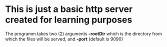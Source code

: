# This is just a basic http server created for learning purposes

The programm takes two (2) arguments **-rootDir** which is the directory from which the files will be served, and **-port** (default is 9090)
